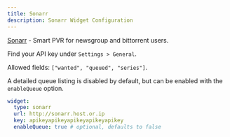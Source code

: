 ```yaml
---
title: Sonarr
description: Sonarr Widget Configuration
---
```


[Sonarr](https://github.com/Sonarr/Sonarr) - Smart PVR for newsgroup and bittorrent users.

Find your API key under `Settings > General`.

Allowed fields: `["wanted", "queued", "series"]`.

A detailed queue listing is disabled by default, but can be enabled with the `enableQueue` option.

```yaml
widget:
  type: sonarr
  url: http://sonarr.host.or.ip
  key: apikeyapikeyapikeyapikeyapikey
  enableQueue: true # optional, defaults to false
```
